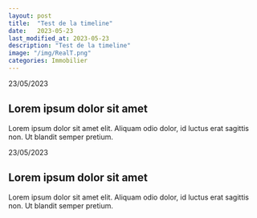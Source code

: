 ```yaml
---
layout: post
title:  "Test de la timeline"
date:   2023-05-23
last_modified_at: 2023-05-23
description: "Test de la timeline"
image: "/img/RealT.png"
categories: Immobilier
---
```


<div class="timeline">
  <div class="container-timeline left-timeline">
    <div class="date">23/05/2023</div>
    <i class="icon fa fa-home"></i>
    <div class="content-timeline">
      <h2>Lorem ipsum dolor sit amet</h2>
      <p>
        Lorem ipsum dolor sit amet elit. Aliquam odio dolor, id luctus erat sagittis non. Ut blandit semper pretium.
      </p>
    </div>
  </div>
  <div class="container-timeline right-timeline">
    <div class="date">23/05/2023</div>
    <i class="icon fa fa-pen"></i>
    <div class="content-timeline">
      <h2>Lorem ipsum dolor sit amet</h2>
      <p>
        Lorem ipsum dolor sit amet elit. Aliquam odio dolor, id luctus erat sagittis non. Ut blandit semper pretium.
      </p>
    </div>
</div>





